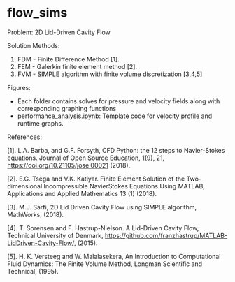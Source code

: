 # flow_sims

Problem: 2D Lid-Driven Cavity Flow

Solution Methods:
1. FDM - Finite Difference Method [1].
3. FEM - Galerkin finite element method [2]. 
2. FVM - SIMPLE algorithm with finite volume discretization [3,4,5]

Figures:
* Each folder contains solves for pressure and velocity fields along with corresponding graphing functions
* performance_analysis.ipynb: Template code for velocity profile and runtime graphs.

References:

[1]. L.A. Barba, and G.F. Forsyth, CFD
Python: the 12 steps to Navier-Stokes equations. Journal of Open Source Education, 1(9), 21,
https://doi.org/10.21105/jose.00021 (2018).

[2].  E.G. Tsega and V.K. Katiyar. Finite Element
Solution of the Two-dimensional Incompressible NavierStokes Equations Using MATLAB, Applications and Applied Mathematics 13 (1) (2018).

[3].  M.J. Sarfi, 2D Lid Driven Cavity Flow using SIMPLE algorithm, MathWorks, (2018).

[4].  T. Sorensen and F. Hastrup-Nielson. A
Lid-Driven Cavity Flow, Technical University of Denmark, https://github.com/franzhastrup/MATLAB-LidDriven-Cavity-Flow/, (2015).

[5].  H. K. Versteeg and W. Malalasekera, An Introduction to Computational Fluid Dynamics: The Finite Volume Method, Longman Scientific and Technical, (1995).
